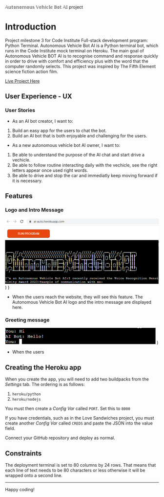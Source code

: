 𝔸𝕦𝕥𝕠𝕟𝕠𝕞𝕠𝕦𝕤 𝕍𝕖𝕙𝕚𝕔𝕝𝕖 𝔹𝕠𝕥 𝔸𝕀
project


# Introduction

Project milestone 3 for Code Institute Full-stack development program: Python Terminal.
Autonomous Vehicle Bot AI is a Python terminal bot, which runs in the Code Institute mock terminal on Heroku. The main goal of Autonomous Vehicle BOT AI is to recognise command and response quickly  in order to drive with comfort and efficiency plus with the word that the computer randomly selects. This project was inspired by The Fifth Element science fiction action film.

[Live Project Here](https://ai-auto.herokuapp.com/)

## User Experience - UX

### User Stories

* As an AI bot creator, I want to:
  
1. Build an easy app for the users to chat the bot.
2. Build an AI bot that is both enjoyable and challenging for the users.
   
* As a new autonomous vehicle bot AI owner, I want to:

1. Be able to understand the purpose of the AI chat and start drive a vechicle.
2. Be able to follow routine interacting daily with the vechicle, see the right letters appear once used right words.
3. Be able to drive and stop the car and immediatly keep moving forward if it is necessary.


## Features

### Logo and Intro Message

![Logo and Intro Message](./images/MAIN.png)
)
)

* When the users reach the website, they will see this feature. The Autonomous Vehicle Bot AI logo and the intro message are displayed here.

### Greeting message
![ Greeting message](./images/Greeting.png)
)

* When the users
## Creating the Heroku app

When you create the app, you will need to add two buildpacks from the _Settings_ tab. The ordering is as follows:

1. `heroku/python`
2. `heroku/nodejs`

You must then create a _Config Var_ called `PORT`. Set this to `8000`

If you have credentials, such as in the Love Sandwiches project, you must create another _Config Var_ called `CREDS` and paste the JSON into the value field.

Connect your GitHub repository and deploy as normal.

## Constraints

The deployment terminal is set to 80 columns by 24 rows. That means that each line of text needs to be 80 characters or less otherwise it will be wrapped onto a second line.

-----
Happy coding!
